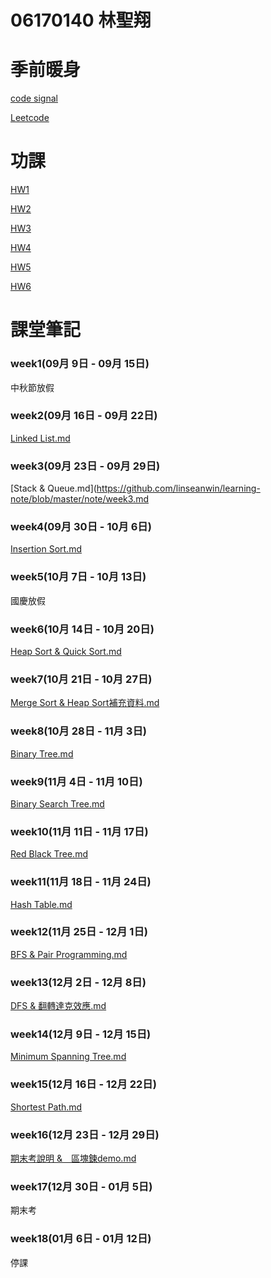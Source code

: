 # 06170140 林聖翔

# 季前暖身

[code signal](https://github.com/linseanwin/learning-note/tree/master/codesignal)

[Leetcode](https://github.com/linseanwin/learning-note/tree/master/Leetcode)

# 功課

[HW1](https://github.com/linseanwin/learning-note/tree/master/HW1)

[HW2](https://github.com/linseanwin/learning-note/tree/master/HW2)

[HW3](https://github.com/linseanwin/learning-note/tree/master/HW3)

[HW4](https://github.com/linseanwin/learning-note/tree/master/HW4)

[HW5](https://github.com/linseanwin/learning-note/tree/master/HW5)

[HW6](https://github.com/linseanwin/learning-note/tree/master/HW6)

# 課堂筆記
### week1(09月 9日 - 09月 15日)
   中秋節放假
### week2(09月 16日 - 09月 22日)
   [Linked List.md](https://github.com/linseanwin/learning-note/blob/master/note/week2.md)
### week3(09月 23日 - 09月 29日)
   [Stack & Queue.md](https://github.com/linseanwin/learning-note/blob/master/note/week3.md
### week4(09月 30日 - 10月 6日)
   [Insertion Sort.md](https://github.com/linseanwin/learning-note/blob/master/note/week4.md)
### week5(10月 7日 - 10月 13日)
   國慶放假
### week6(10月 14日 - 10月 20日)
   [Heap Sort & Quick Sort.md](https://github.com/linseanwin/learning-note/blob/master/note/week6.md)
### week7(10月 21日 - 10月 27日)
   [Merge Sort & Heap Sort補充資料.md](https://github.com/linseanwin/learning-note/blob/master/note/week7.md)
### week8(10月 28日 - 11月 3日)
   [Binary Tree.md](https://github.com/linseanwin/learning-note/blob/master/note/week8.md)
### week9(11月 4日 - 11月 10日)
   [Binary Search Tree.md](https://github.com/linseanwin/learning-note/blob/master/note/week9.md)
### week10(11月 11日 - 11月 17日)
   [Red Black Tree.md](https://github.com/linseanwin/learning-note/blob/master/note/week10.md)
### week11(11月 18日 - 11月 24日)
   [Hash Table.md](https://github.com/linseanwin/learning-note/blob/master/note/week11.md)
### week12(11月 25日 - 12月 1日)
   [BFS & Pair Programming.md](https://github.com/linseanwin/learning-note/blob/master/note/week12.md)
### week13(12月 2日 - 12月 8日)
   [DFS & 翻轉達克效應.md](https://github.com/linseanwin/learning-note/blob/master/note/week13.md)
### week14(12月 9日 - 12月 15日)
   [Minimum Spanning Tree.md](https://github.com/linseanwin/learning-note/blob/master/note/week14.md)
### week15(12月 16日 - 12月 22日)
   [Shortest Path.md](https://github.com/linseanwin/learning-note/blob/master/note/week15.md)
### week16(12月 23日 - 12月 29日)
   [期末考說明 &　區塊鍊demo.md](https://github.com/linseanwin/learning-note/blob/master/note/week16.md)
### week17(12月 30日 - 01月 5日)
   期末考
### week18(01月 6日 - 01月 12日)
   停課
